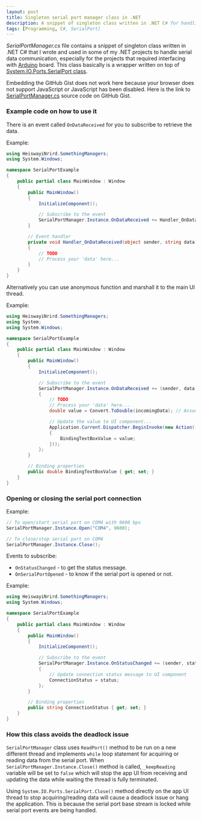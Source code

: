 ```yaml
---
layout: post
title: Singleton serial port manager class in .NET
description: A snippet of singleton class written in .NET C# for handling serial data communication.
tags: [Programming, C#, SerialPort]
---
```


_SerialPortManager.cs_ file contains a snippet of singleton class written in .NET C# that I wrote and used in some of my .NET projects to handle serial data communication, especially for the projects that required interfacing with [Arduino](https://www.arduino.cc/) board. This class basically is a wrapper written on top of [System.IO.Ports.SerialPort class](https://msdn.microsoft.com/en-us/library/system.io.ports.serialport).

<script src="https://gist.github.com/heiswayi/80eda1a6905ba4edee8bd21a45f3a22d.js"></script>
<noscript><p class="warning">
Embedding the GitHub Gist does not work here because your browser does not support JavaScript or JavaScript has been disabled. Here is the link to <a href="https://gist.github.com/heiswayi/80eda1a6905ba4edee8bd21a45f3a22d">SerialPortManager.cs</a> source code on GitHub Gist.
</p></noscript>


### Example code on how to use it

There is an event called `OnDataReceived` for you to subscribe to retrieve the data.

Example:

```csharp
using HeiswayiNrird.SomethingManagers;
using System.Windows;

namespace SerialPortExample
{
    public partial class MainWindow : Window
    {
        public MainWindow()
        {
            InitializeComponent();

            // Subscribe to the event
            SerialPortManager.Instance.OnDataReceived += Handler_OnDataReceived;
        }

        // Event handler
        private void Handler_OnDataReceived(object sender, string data)
        {
            // TODO
            // Process your 'data' here...
        }
    }
}
```

Alternatively you can use anonymous function and marshall it to the main UI thread.

Example:

```csharp
using HeiswayiNrird.SomethingManagers;
using System;
using System.Windows;

namespace SerialPortExample
{
    public partial class MainWindow : Window
    {
        public MainWindow()
        {
            InitializeComponent();

            // Subscribe to the event
            SerialPortManager.Instance.OnDataReceived += (sender, data) =>
            {
                // TODO
                // Process your 'data' here...
                double value = Convert.ToDouble(incomingData); // Assuming the 'data' contains value "123"...

                // Update the value to UI component...
                Application.Current.Dispatcher.BeginInvoke(new Action(() =>
                {
                    BindingTextBoxValue = value;
                }));
            };
        }

        // Binding properties
        public double BindingTextBoxValue { get; set; }
    }
}
```



### Opening or closing the serial port connection

Example:

```csharp
// To open/start serial port on COM4 with 9600 bps
SerialPortManager.Instance.Open("COM4", 9600);

// To close/stop serial port on COM4
SerialPortManager.Instance.Close();
```

Events to subscribe:

- `OnStatusChanged` - to get the status message.
- `OnSerialPortOpened` - to know if the serial port is opened or not.

Example:

```csharp
using HeiswayiNrird.SomethingManagers;
using System.Windows;

namespace SerialPortExample
{
    public partial class MainWindow : Window
    {
        public MainWindow()
        {
            InitializeComponent();

            // Subscribe to the event
            SerialPortManager.Instance.OnStatusChanged += (sender, status) =>
            {
                // Update connection status message to UI component
                ConnectionStatus = status;
            };
        }

        // Binding properties
        public string ConnectionStatus { get; set; }
    }
}
```



### How this class avoids the deadlock issue

`SerialPortManager` class uses `ReadPort()` method to be run on a new different thread and implements `while` loop statement for acquiring or reading data from the serial port. When `SerialPortManager.Instance.Close()` method is called, `_keepReading` variable will be set to `false` which will stop the app UI from receiving and updating the data while waiting the thread is fully terminated.

Using `System.IO.Ports.SerialPort.Close()` method directly on the app UI thread to stop acquiring/reading data will cause a deadlock issue or hang the application. This is because the serial port base stream is locked while serial port events are being handled.
